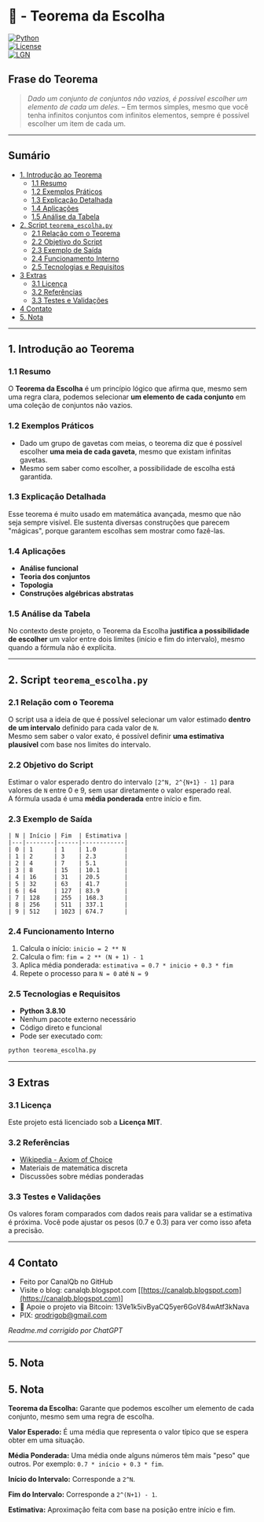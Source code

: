 # 🎲 - Teorema da Escolha  
[![Python](https://img.shields.io/badge/Python-3.7%2B-blue.svg)](https://www.python.org/)  
[![License](https://img.shields.io/badge/license-MIT-green)](LICENSE)  
[![LGN](https://img.shields.io/badge/Teorema-Escolha-ff69b4.svg)](https://en.wikipedia.org/wiki/Axiom_of_choice)

## Frase do Teorema

> *Dado um conjunto de conjuntos não vazios, é possível escolher um elemento de cada um deles.* – Em termos simples, mesmo que você tenha infinitos conjuntos com infinitos elementos, sempre é possível escolher um item de cada um.

---

## Sumário

* [1. Introdução ao Teorema](#1-introdução-ao-teorema)  
  * [1.1 Resumo](#11-resumo)  
  * [1.2 Exemplos Práticos](#12-exemplos-práticos)  
  * [1.3 Explicação Detalhada](#13-explicação-detalhada)  
  * [1.4 Aplicações](#14-aplicações)  
  * [1.5 Análise da Tabela](#15-análise-da-tabela)  
* [2. Script `teorema_escolha.py`](#2-script-teorema_escolhapy)  
  * [2.1 Relação com o Teorema](#21-relação-com-o-teorema)  
  * [2.2 Objetivo do Script](#22-objetivo-do-script)  
  * [2.3 Exemplo de Saída](#23-exemplo-de-saída)  
  * [2.4 Funcionamento Interno](#24-funcionamento-interno)  
  * [2.5 Tecnologias e Requisitos](#25-tecnologias-e-requisitos)  
* [3 Extras](#3-extras)  
  * [3.1 Licença](#31-licença)  
  * [3.2 Referências](#32-referencias)  
  * [3.3 Testes e Validações](#33-testes-e-validações)  
* [4 Contato](#4-contato)  
* [5. Nota](#5-nota)

---

## 1. Introdução ao Teorema

### 1.1 Resumo  
O **Teorema da Escolha** é um princípio lógico que afirma que, mesmo sem uma regra clara, podemos selecionar **um elemento de cada conjunto** em uma coleção de conjuntos não vazios.

### 1.2 Exemplos Práticos  
- Dado um grupo de gavetas com meias, o teorema diz que é possível escolher **uma meia de cada gaveta**, mesmo que existam infinitas gavetas.  
- Mesmo sem saber como escolher, a possibilidade de escolha está garantida.

### 1.3 Explicação Detalhada  
Esse teorema é muito usado em matemática avançada, mesmo que não seja sempre visível. Ele sustenta diversas construções que parecem "mágicas", porque garantem escolhas sem mostrar como fazê-las.

### 1.4 Aplicações  
- **Análise funcional**  
- **Teoria dos conjuntos**  
- **Topologia**  
- **Construções algébricas abstratas**  

### 1.5 Análise da Tabela  
No contexto deste projeto, o Teorema da Escolha **justifica a possibilidade de escolher** um valor entre dois limites (início e fim do intervalo), mesmo quando a fórmula não é explícita.

---

## 2. Script `teorema_escolha.py`

### 2.1 Relação com o Teorema  
O script usa a ideia de que é possível selecionar um valor estimado **dentro de um intervalo** definido para cada valor de `N`.  
Mesmo sem saber o valor exato, é possível definir **uma estimativa plausível** com base nos limites do intervalo.

### 2.2 Objetivo do Script  
Estimar o valor esperado dentro do intervalo `[2^N, 2^{N+1} - 1]` para valores de `N` entre 0 e 9, sem usar diretamente o valor esperado real.  
A fórmula usada é uma **média ponderada** entre início e fim.

### 2.3 Exemplo de Saída

```text
| N | Início | Fim  | Estimativa |
|---|--------|------|------------|
| 0 | 1      | 1    | 1.0        |
| 1 | 2      | 3    | 2.3        |
| 2 | 4      | 7    | 5.1        |
| 3 | 8      | 15   | 10.1       |
| 4 | 16     | 31   | 20.5       |
| 5 | 32     | 63   | 41.7       |
| 6 | 64     | 127  | 83.9       |
| 7 | 128    | 255  | 168.3      |
| 8 | 256    | 511  | 337.1      |
| 9 | 512    | 1023 | 674.7      |
````

### 2.4 Funcionamento Interno

1. Calcula o início: `inicio = 2 ** N`
2. Calcula o fim: `fim = 2 ** (N + 1) - 1`
3. Aplica média ponderada:
   `estimativa = 0.7 * inicio + 0.3 * fim`
4. Repete o processo para `N = 0` até `N = 9`

### 2.5 Tecnologias e Requisitos

* **Python 3.8.10**
* Nenhum pacote externo necessário
* Código direto e funcional
* Pode ser executado com:

```bash
python teorema_escolha.py
```

---

## 3 Extras

### 3.1 Licença

Este projeto está licenciado sob a **Licença MIT**.

### 3.2 Referências

* [Wikipedia - Axiom of Choice](https://en.wikipedia.org/wiki/Axiom_of_choice)
* Materiais de matemática discreta
* Discussões sobre médias ponderadas

### 3.3 Testes e Validações

Os valores foram comparados com dados reais para validar se a estimativa é próxima.
Você pode ajustar os pesos (0.7 e 0.3) para ver como isso afeta a precisão.

---

## 4 Contato

* Feito por CanalQb no GitHub
* Visite o blog: canalqb.blogspot.com \[[https://canalqb.blogspot.com](https://canalqb.blogspot.com)]
* 💸 Apoie o projeto via Bitcoin: 13Ve1k5ivByaCQ5yer6GoV84wAtf3kNava
* PIX: [qrodrigob@gmail.com](mailto:qrodrigob@gmail.com)

*Readme.md corrigido por ChatGPT*

---

## 5. Nota

## 5. Nota

**Teorema da Escolha:** Garante que podemos escolher um elemento de cada conjunto, mesmo sem uma regra de escolha.

**Valor Esperado:** É uma média que representa o valor típico que se espera obter em uma situação.

**Média Ponderada:** Uma média onde alguns números têm mais "peso" que outros. Por exemplo: `0.7 * início + 0.3 * fim`.

**Início do Intervalo:** Corresponde a `2^N`.

**Fim do Intervalo:** Corresponde a `2^(N+1) - 1`.

**Estimativa:** Aproximação feita com base na posição entre início e fim.
 
